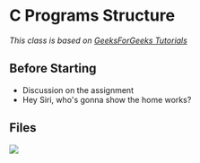# C Programs Structure
*This class is based on  [GeeksForGeeks Tutorials](https://www.geeksforgeeks.org/basics-file-handling-c/)*

## Before Starting

- Discussion on the assignment
- Hey Siri, who's gonna show the home works?


## Files
![](https://media.geeksforgeeks.org/wp-content/uploads/File-functions.jpg)
